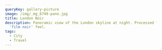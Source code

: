 ```yaml
---
queryKey: gallery-picture
image: /img/_mg_6749-pano.jpg
title: London Noir
description: Panoramic view of the London skyline at night. Processed for a
  'film noir' feel.
tags:
  - City
  - Travel
---
```

